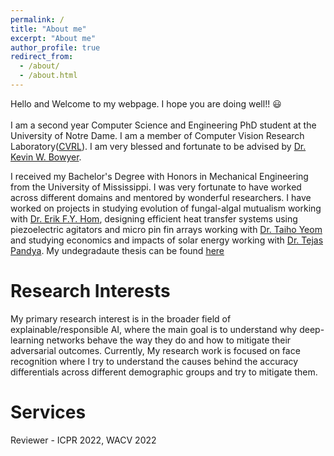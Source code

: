```yaml
---
permalink: /
title: "About me"
excerpt: "About me"
author_profile: true
redirect_from: 
  - /about/
  - /about.html
---
```


Hello and Welcome to my webpage. I hope you are doing well!! :smiley:<br><br>
I am a second year Computer Science and Engineering PhD student at the University of Notre Dame. I am a member of Computer Vision Research Laboratory([CVRL](https://cvrl.nd.edu/)). I am very blessed and fortunate to be advised by [Dr. Kevin W. Bowyer](https://scholar.google.com/citations?user=XZkvOTEAAAAJ&hl=en). 

I received my Bachelor's Degree with Honors in Mechanical Engineering from the University of Mississippi. I was very fortunate to have worked across different domains and mentored by wonderful researchers. I have worked on projects in studying evolution of fungal-algal mutualism working with [Dr. Erik F.Y. Hom](https://scholar.google.com/citations?user=EQpJP8cAAAAJ&hl=en), designing efficient heat transfer systems using piezoelectric agitators and micro pin fin arrays working with [Dr. Taiho Yeom](https://scholar.google.com/citations?hl=en&user=2wq2ly4AAAAJ&view_op=list_works&sortby=pubdate) and studying economics and impacts of solar energy working with [Dr. Tejas Pandya](https://scholar.google.com/citations?hl=en&user=qAz_-1wAAAAJ&view_op=list_works&sortby=pubdate). My undegradaute thesis can be found [here](https://github.com/abhatta1234/abhatta1234.github.io/blob/4f6584f201bc2b3c835941e17a3a9ad73fcf2cd7/files/undergrad_honors_thesis.pdf)

Research Interests
======
My primary research interest is in the broader field of explainable/responsible AI, where the main goal is to understand why deep-learning networks behave the way they do and how to mitigate their adversarial outcomes. Currently, My research work is focused on face recognition where I try to understand the causes behind the accuracy differentials across different demographic groups and try to mitigate them.

Services
======
Reviewer - ICPR 2022, WACV 2022

